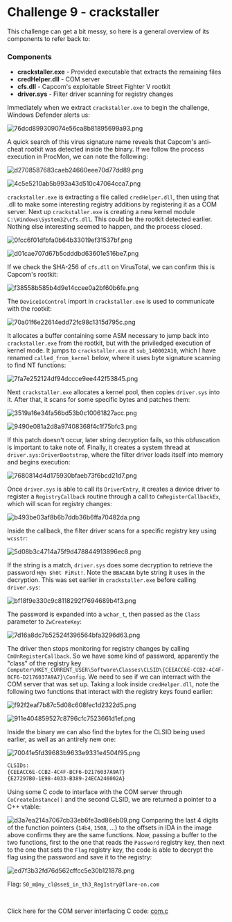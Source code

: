 # Challenge 9 - crackstaller

This challenge can get a bit messy, so here is a general overview of its components to refer back to:
### Components
* __crackstaller.exe__ - Provided executable that extracts the remaining files
* __credHelper.dll__ - COM server
* __cfs.dll__ - Capcom's exploitable Street Fighter V rootkit
* __driver.sys__ - Filter driver scanning for registry changes


Immediately when we extract `crackstaller.exe` to begin the challenge, Windows Defender alerts us:

![76dcd899309074e56ca8b81895699a93.png](../_resources/8e76ccfdda7f4441a1fa8d0fd9295b77.png)

A quick search of this virus signature name reveals that Capcom's anti-cheat rootkit was detected inside the binary. If we follow the process execution in ProcMon, we can note the following:

![d2708587683caeb24660eee70d77dd89.png](../_resources/b5206464065d47ea9d098163abb844eb.png)

![4c5e5210ab5b993a43d510c47064cca7.png](../_resources/fe85c281ef574c22af9034390975f299.png)

`crackstaller.exe` is extracting a file called `credHelper.dll`, then using that .dll to make some interesting registry additions by registering it as a COM server. Next up `crackstaller.exe` is creating a new kernel module `C:\Windows\System32\cfs.dll`. This could be the rootkit detected earlier. Nothing else interesting seemed to happen, and the process closed.

![0fcc6f01dfbfa0b64b33019ef31537bf.png](../_resources/e747e0dcf465422aa1f3c76f1d4edecb.png)

![d01cae707d67b5cdddbd63601e516be7.png](../_resources/a0861ea9b4bf4e56977dd86bbb637503.png)


If we check the SHA-256 of `cfs.dll` on VirusTotal, we can confirm this is Capcom's rootkit:

![f38558b585b4d9e14ccee0a2bf60b6fe.png](../_resources/fd50aa6061af41f08f8d476cd1196d42.png)

The `DeviceIoControl` import in `crackstaller.exe` is used to communicate with the rootkit:

![70a01f6e22614edd72fc98c1315d795c.png](../_resources/44f5a501aee246018ba7154f06b32501.png)

It allocates a buffer containing some ASM necessary to jump back into `crackstaller.exe` from the rootkit, but with the priviledged execution of kernel mode. It jumps to `crackstaller.exe` at `sub_140002A10`, which I have renamed `called_from_kernel` below, where it uses byte signature scanning to find NT functions:

![7fa7e252124df94dccce9ee442f53845.png](../_resources/1b6290909fed4148b2363712989c2ed0.png)

Next `crackstaller.exe` allocates a kernel pool, then copies `driver.sys` into it. After that, it scans for some specific bytes and patches them:

![3519a16e34fa56bd53b0c10061827acc.png](../_resources/fcf150e665d243b088eacca2a71d8381.png)

![9490e081a2d8a97408368f4c1f75bfc3.png](../_resources/a53b146029f947d6a7fa399a6351cde5.png)

If this patch doesn't occur, later string decryption fails, so this obfuscation is important to take note of. Finally, it creates a system thread at `driver.sys:DriverBootstrap`, where the filter driver loads itself into memory and begins execution:

![7680814d4d175930bfaeb73f6bcd21d7.png](../_resources/7bb9c93009e841399716bdcf1b38a116.png)

Once `driver.sys` is able to call its `DriverEntry`, it creates a device driver to register a `RegistryCallback` routine through a call to `CmRegisterCallbackEx`, which will scan for registry changes:

![b493be03af8b6b7ddb36b6ffa70482da.png](../_resources/76bb0dd182ae43649016b3876e089caa.png)

Inside the callback, the filter driver scans for a specific registry key using `wcsstr`:

![5d08b3c4714a75f9d478844913896ec8.png](../_resources/928152cdbe484d33b6a82b65630cf8c7.png)

If the string is a match, `driver.sys` does some decryption to retrieve the password `H@n $h0t FiRst!`. Note the `BBACABA` byte string it uses in the decryption. This was set earlier in `crackstaller.exe` before calling `driver.sys`:

![bf18f9e330c9c8118292f7694689b4f3.png](../_resources/539a42174252404994756cc7e9c513d2.png)

The password is expanded into a `wchar_t`, then passed as the `Class` parameter to `ZwCreateKey`:

![7d16a8dc7b52524f396564bfa3296d63.png](../_resources/bec6f63172bf41bca086b4cfa38c4e4a.png)

The driver then stops monitoring for registry changes by calling `CmUnRegisterCallback`. So we have some kind of password, apparently the "class" of the registry key `Computer\HKEY_CURRENT_USER\Software\Classes\CLSID\{CEEACC6E-CCB2-4C4F-BCF6-D2176037A9A7}\Config`. We need to see if we can interract with the COM server that was set up. Taking a look inside `credHelper.dll`, note the following two functions that interact with the registry keys found earlier:

![f92f2eaf7b87c5d08c608fec1d2322d5.png](../_resources/e308a33f1e2a46f5859998a23909c560.png)

![911e404859527c8796cfc7523661d1ef.png](../_resources/52aa8e5d542545b18140e881227bff01.png)

Inside the binary we can also find the bytes for the CLSID being used earlier, as well as an antirely new one:

![70041e5fd39683b9633e9331e4504f95.png](../_resources/7e72b6aa95c64035a3953aa2e311331f.png)
```sh
CLSIDs:
{CEEACC6E-CCB2-4C4F-BCF6-D2176037A9A7}
{E27297B0-1E98-4033-B389-24ECA246002A}
```

Using some C code to interface with the COM server through `CoCreateInstance()` and the second CLSID, we are returned a pointer to a C++ vtable:

![d3a7ea214a7067cb33eb6fe3ad86eb09.png](../_resources/032ed076ecee44e18ea5d09b5c1d1ebb.png)
Comparing the last 4 digits of the function pointers (`14b4`, `1508`, ...) to the offsets in IDA in the image above confirms they are the same functions. Now, passing a buffer to the two functions, first to the one that reads the `Password` registry key, then next to the one that sets the `Flag` registry key, the code is able to decrypt the flag using the password and save it to the registry:

![ed7f3b32fd76d562cffcc5e30b121878.png](../_resources/09ef67308b214ff8bdfbd2de0a1511c8.png)

Flag: `S0_m@ny_cl@sse$_in_th3_Reg1stry@flare-on.com`

&nbsp;

Click here for the COM server interfacing C code:
[com.c](../_resources/com.c)